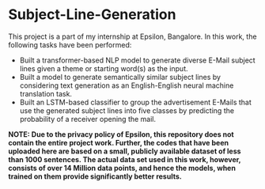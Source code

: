 # Subject-Line-Generation

This project is a part of my internship at Epsilon, Bangalore. In this work, the following tasks have been performed: 
- Built a transformer-based NLP model to generate diverse E-Mail subject lines given a theme or starting word(s) as the input.
- Built a model to generate semantically similar subject lines by considering text generation as an English-English neural machine
translation task.
- Built an LSTM-based classifier to group the advertisement E-Mails that use the generated subject lines into five classes by predicting the probability of a receiver opening the mail.

**NOTE: Due to the privacy policy of Epsilon, this repository does not contain the entire project work. Further, the codes that have been uploaded here are based on a small, publicly available dataset of less than 1000 sentences. The actual data set used in this work, however, consists of over 14 Million data points, and hence the models, when trained on them provide significantly better results.**
